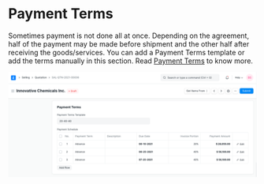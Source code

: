 
# Payment Terms



Sometimes payment is not done all at once. Depending on the agreement, half of the payment may be made before shipment and the other half after receiving the goods/services. You can add a Payment Terms template or add the terms manually in this section. Read [Payment Terms](/docs/en/accounts/payment-terms) to know more.


![Payment Terms in Quotation](/files/quotation-payment-terms.png)




